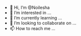 - 👋 Hi, I’m @Noilesha
- 👀 I’m interested in ...
- 🌱 I’m currently learning ...
- 💞️ I’m looking to collaborate on ...
- 📫 How to reach me ...

<!---
Noilesha/Noilesha is a ✨ special ✨ repository because its `README.md` (this file) appears on your GitHub profile.
You can click the Preview link to take a look at your changes.
--->
